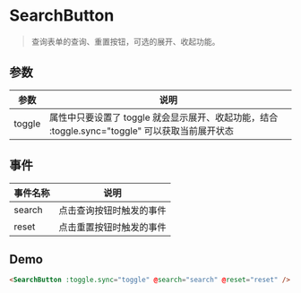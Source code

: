 # SearchButton

> 查询表单的查询、重置按钮，可选的展开、收起功能。

## 参数

| 参数 | 说明 |
| --- | --- |
| toggle | 属性中只要设置了 toggle 就会显示展开、收起功能，结合 :toggle.sync="toggle" 可以获取当前展开状态 |

## 事件

| 事件名称 | 说明                     |
| -------- | ------------------------ |
| search   | 点击查询按钮时触发的事件 |
| reset    | 点击重置按钮时触发的事件 |

## Demo

```html
<SearchButton :toggle.sync="toggle" @search="search" @reset="reset" />
```
